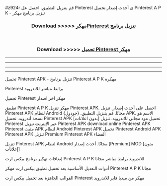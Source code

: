 #z924r قم بتنزيل التطبيق. احصل عل Pinterest  ى أحدث إصدار.تحميل Pinterest  A P K - تنزيل برنامج مهكر



<div align="center">
<h3>Download >>>>> <a href="https://ar-sites.web.app/?ar= Pinterest ">مهكرPinterest  تنزيل برنامج</a></h3><br>

<h3>Download >>>>> <a href="https://ar-sites.web.app/?ar= Pinterest ">تحميل Pinterest  مهكر</a></h3>
</div>


----------------------------------------------------------

----------------------------------------------------------

----------------------------------------------------------

----------------------------------------------------------


تحميل Pinterest  APK - تنزيل برنامج Pinterest  A P K مهكرة

Pinterest  برابط مباشر للاندرويد

تحميل Pinterest  مهكر اخر اصدار

تطبيق Pinterest  A P K مهكر
تنزيل Pinterest  APK. احصل على أحدث إصدار.
تنزيل Pinterest  APK لنظام Android مجانًا.
قم بتنزيل التطبيق. {جودول} APK. الاسم هو نسخة أندرويد.
تحميل Pinterest  APK [بدون اعلانات]
تحميل مود مجاني للاندرويد.
تنزيل Pinterest  عبر الإنترنت
تنزيل Pinterest  APK
download.online Pinterest  APK
Pinterest  مثبت APK لنظام Android
Pinterest  APK
تحميل Pinterest  Android APK
Pinterest  APK تنزيل Premium
Pinterest  APK الفضاء

تنزيل Pinterest  APK لنظام Android مجانًا. أحدث إصدار [Premium] MOD [بدون إعلانات]

إضافات تهكير برنامج بيكس ارت Pinterest  A P K للاندرويد برابط مباشر مجانا

أدوات التعديل الأساسية بعد تحميل تطبيق بيكس ارت مهكر Pinterest  A P K مجانا

القوالب الجاهزة بعد تحميل بيكس ارت Pinterest  مهكر من ميديا فاير للاندرويد



